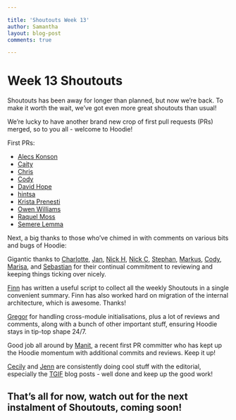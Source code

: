 ```yaml
---

title: 'Shoutouts Week 13'
author: Samantha 
layout: blog-post
comments: true

---
```


# Week 13 Shoutouts 

Shoutouts has been away for longer than planned, but now we’re back. To make it worth the wait, we’ve got even more great shoutouts than usual!

We’re lucky to have another brand new crop of first pull requests (PRs) merged, so to you all - welcome to Hoodie!

First PRs:

* [Alecs Konson](https://github.com/konson)
* [Caity](https://github.com/caityc)
* [Chris](https://github.com/chrifpa)
* [Cody](https://github.com/codyzu)
* [David Hope](https://github.com/HopeMobile)
* [hintsa](https://github.com/hintsa)
* [Krista Prenesti](https://github.com/kprenesti)
* [Owen Williams](https://github.com/hyperperforator)
* [Raquel Moss](https://github.com/raquelxmoss)
* [Semere Lemma](https://github.com/gitsemere)

Next, a big thanks to those who’ve chimed in with comments on various bits and bugs of Hoodie:

Gigantic thanks to [Charlotte](https://github.com/Charlotteis), [Jan](https://github.com/janl), [Nick H](https://github.com/HipsterBrown), [Nick C](https://github.com/nickcolley), [Stephan](https://github.com/boennemann), [Markus](https://github.com/coderbyheart), [Cody](https://github.com/codyzu), [Marisa](https://github.com/marisalaneous), and [Sebastian](https://github.com/sebbel) for their continual commitment to reviewing and keeping things ticking over nicely.

[Finn](https://github.com/finnp) has written a useful script to collect all the weekly Shoutouts in a single convenient summary. Finn has also worked hard on migration of the internal architecture, which is awesome. Thanks! 

[Gregor](https://github.com/gr2m) for handling cross-module initialisations, plus a lot of reviews and comments, along with a bunch of other important stuff, ensuring Hoodie stays in tip-top shape 24/7.

Good job all around by [Manit](https://github.com/kazekagegaara), a recent first PR committer who has kept up the Hoodie momentum with additional commits and reviews. Keep it up!   

[Cecily](https://github.com/skeskali) and [Jenn](https://github.com/renrutnnej) are consistently doing cool stuff with the editorial, especially the [TGIF](http://hood.ie/blog/speed-coders-offer-alien-robots-scholarships-tgif-79.html) blog posts - well done and keep up the good work!

## That’s all for now, watch out for the next instalment of Shoutouts, coming soon! 


